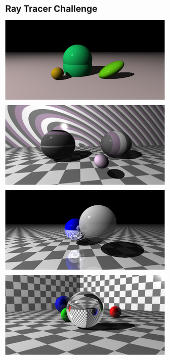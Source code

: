 # Ray Tracer Challenge

![Plane](/samples/ch9_plane.png?raw=true "Plane")

![Pattern](/samples/ch10_pattern.png?raw=true "Pattern")

![Reflection](/samples/ch11_reflection.png?raw=true "Reflection")

![Reflection](/samples/ch11_refraction.png?raw=true "Refraction")
